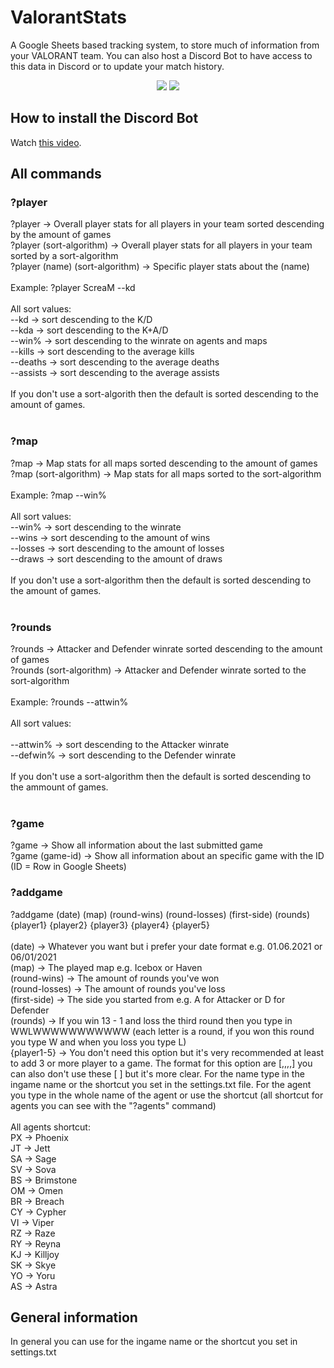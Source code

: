 # ValorantStats
A Google Sheets based tracking system, to store much of information from your VALORANT team. You can also host a Discord Bot to have access to this data in Discord or to update your match history.

<p align="center">
  </a>
  <a href="https://twitter.com/liiquidsilver"><img src="https://img.shields.io/badge/Twitter-@LiiquidSilver-1da1f2.svg?logo=twitter?style=for-the-badge&logo=appveyor"></a>
  <a href="https://www.twitch.tv/monkaaaaaaa"><img src="https://img.shields.io/badge/Twitch-monkaaaaaaa-blueviolet"></a>
  
</p>

## How to install the Discord Bot
Watch <a href="https://youtu.be/mYsGgcFFwgA">this video</a>.

## All commands

### ?player
?player                                   -> Overall player stats for all players in your team sorted descending by the amount of games<br/>
?player (sort-algorithm)                  -> Overall player stats for all players in your team sorted by a sort-algorithm<br/>
?player (name) (sort-algorithm)           -> Specific player stats about the (name)<br/>
 <br/>
Example: ?player ScreaM --kd<br/>
<br/>
All sort values:  <br/>
--kd            -> sort descending to the K/D<br/>
--kda           -> sort descending to the K+A/D<br/>
--win%          -> sort descending to the winrate on agents and maps<br/>
--kills         -> sort descending to the average kills<br/>
--deaths        -> sort descending to the average deaths<br/>
--assists       -> sort descending to the average assists<br/>
<br/>
If you don't use a sort-algorith then the default is sorted descending to the amount of games.<br/>
  <br/>
### ?map
?map                                    -> Map stats for all maps sorted descending to the amount of games<br/>
?map (sort-algorithm)                   -> Map stats for all maps sorted to the sort-algorithm<br/>
<br/>
Example: ?map --win%<br/>
 <br/>
All sort values:  <br/>
--win%        -> sort descending to the winrate<br/>
--wins        -> sort descending to the amount of wins<br/>
--losses      -> sort descending to the amount of losses<br/>
--draws       -> sort descending to the amount of draws<br/>
  <br/>
If you don't use a sort-algorithm then the default is sorted descending to the amount of games.<br/>
  <br/>
### ?rounds
?rounds                         -> Attacker and Defender winrate sorted descending to the amount of games<br/>
?rounds (sort-algorithm)        -> Attacker and Defender winrate sorted to the sort-algorithm<br/>
<br/>
Example: ?rounds --attwin%<br/>
<br/>
All sort values:<br/>  
--attwin%     -> sort descending to the Attacker winrate<br/>
--defwin%     -> sort descending to the Defender winrate<br/>
<br/>
If you don't use a sort-algorithm then the default is sorted descending to the ammount of games.<br/>
<br/>
### ?game
?game                   -> Show all information about the last submitted game<br/>
?game (game-id)         -> Show all information about an specific game with the ID (ID = Row in Google Sheets)<br/>

### ?addgame
?addgame (date) (map) (round-wins) (round-losses) (first-side) (rounds) {player1} {player2} {player3} {player4} {player5}<br/>
<br/>
(date)          -> Whatever you want but i prefer your date format e.g. 01.06.2021 or 06/01/2021<br/>
(map)           -> The played map e.g. Icebox or Haven<br/>
(round-wins)    -> The amount of rounds you've won<br/>
(round-losses)  -> The amount of rounds you've loss<br/>
(first-side)    -> The side you started from e.g. A for Attacker or D for Defender<br/>
(rounds)        -> If you win 13 - 1 and loss the third round then you type in WWLWWWWWWWWWWW (each letter is a round, if you won this round you type W and when you loss you type L)<br/>
{player1-5}     -> You don't need this option but it's very recommended at least to add 3 or more player to a game. The format for this option are [<name>,<agent>,<kills>,<deaths>,<assists>] you can also don't use these [ ] but it's more clear. For the name type in the ingame name or the shortcut you set in the settings.txt file. For the agent you type in the whole name of the agent or use the shortcut (all shortcut for agents you can see with the "?agents" command)<br/>
<br/>
All agents shortcut: <br/>
PX -> Phoenix<br/>
JT -> Jett<br/>
SA -> Sage<br/>
SV -> Sova<br/>
BS -> Brimstone<br/>
OM -> Omen<br/>
BR -> Breach<br/>
CY -> Cypher<br/>
VI -> Viper<br/>
RZ -> Raze<br/>
RY -> Reyna<br/>
KJ -> Killjoy<br/>
SK -> Skye<br/>
YO -> Yoru<br/>
AS -> Astra<br/>

## General information
In general you can use for <name> the ingame name or the shortcut you set in settings.txt
